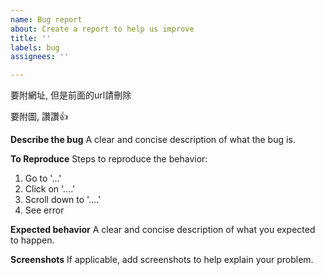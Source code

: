 ```yaml
---
name: Bug report
about: Create a report to help us improve
title: ''
labels: bug
assignees: ''

---
```


要附網址, 但是前面的url請刪除

要附圖, 讚讚👍

**Describe the bug**
A clear and concise description of what the bug is.

**To Reproduce**
Steps to reproduce the behavior:
1. Go to '...'
2. Click on '....'
3. Scroll down to '....'
4. See error

**Expected behavior**
A clear and concise description of what you expected to happen.

**Screenshots**
If applicable, add screenshots to help explain your problem.
